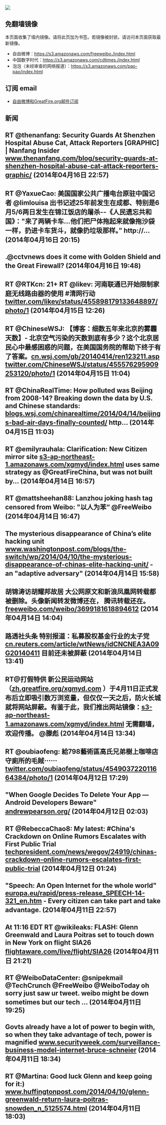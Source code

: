 <img src="https://raw.githubusercontent.com/greatfire/z/master/logos.gif" />

## 免翻墙镜像
本页面收集了墙内镜像。请将此页加为书签。若镜像被封锁，请访问本页面获取最新镜像。
* 自由微博：https://s3.amazonaws.com/freeweibo./index.html
* 中国数字时代：https://s3.amazonaws.com/cdtimes./index.html
* 泡泡（未经审查的网络报道）：https://s3.amazonaws.com/pao-pao/index.html

## 订阅 email
* <a href="https://greatfire.us7.list-manage.com/subscribe?u=854fca58782082e0cbdf204a0&id=c78949b93c">自由微博和GreatFire.org邮件订阅</a>
		
## 新闻
RT @thenanfang: Security Guards At Shenzhen Hospital Abuse Cat, Attack Reporters [GRAPHIC] | Nanfang Insider <a href="http://www.thenanfang.com/blog/security-guards-at-shenzhen-hospital-abuse-cat-attack-reporters-graphic/?utm_content=buffer84918&utm_medium=social&utm_source=twitter.com&utm_campaign=buffer">www.thenanfang.com/blog/security-guards-at-shenzhen-hospital-abuse-cat-attack-reporters-graphic/</a> (2014年04月16日 22:57)
 ---
RT @YaxueCao: 美国国家公共广播电台原驻中国记者 @limlouisa 出书记述25年前发生在成都、特别是6月5/6两日发生在锦江饭店的屠杀--《人民遗忘共和国》："来了两辆卡车...他们把尸体拖起来就像拖沙袋一样，扔进卡车货斗，就像扔垃圾那样。”  http://… (2014年04月16日 20:15)
 ---
.@cctvnews does it come with Golden Shield and the Great Firewall? (2014年04月16日 19:48)
 ---
RT @RTKcn: 21+ RT @likev: 河南联通已开始限制家庭无线路由器的使用 #清网行动 <a href="https://twitter.com/likev/status/455898179133648897/photo/1">twitter.com/likev/status/455898179133648897/photo/1</a> (2014年04月15日 12:26)
 ---
RT @ChineseWSJ: 【博客：细数五年来北京的雾霾天数】- 北京空气污染的天数到底有多少？这个北京居民心中最感困惑的问题，在美国国务院的帮助下终于有了答案。<a href="http://cn.wsj.com/gb/20140414/ren123211.asp">cn.wsj.com/gb/20140414/ren123211.asp</a> <a href="https://twitter.com/ChineseWSJ/status/455576295909253120/photo/1">twitter.com/ChineseWSJ/status/455576295909253120/photo/1</a> (2014年04月15日 11:04)
 ---
RT @ChinaRealTime: How polluted was Beijing from 2008-14? Breaking down the data by U.S. and Chinese standards: <a href="http://blogs.wsj.com/chinarealtime/2014/04/14/beijings-bad-air-days-finally-counted/">blogs.wsj.com/chinarealtime/2014/04/14/beijings-bad-air-days-finally-counted/</a> http… (2014年04月15日 11:03)
 ---
RT @emilyrauhala: Clarification: New Citizen mirror site <a href="https://s3-ap-northeast-1.amazonaws.com/xgmyd/index.html">s3-ap-northeast-1.amazonaws.com/xgmyd/index.html</a> uses same strategy as @GreatFireChina, but was not built by… (2014年04月14日 16:57)
 ---
RT @mattsheehan88: Lanzhou joking hash tag censored from Weibo: "以人为苯“ @FreeWeibo (2014年04月14日 16:47)
 ---
The mysterious disappearance of China’s elite hacking unit <a href="http://www.washingtonpost.com/blogs/the-switch/wp/2014/04/10/the-mysterious-disappearance-of-chinas-elite-hacking-unit/">www.washingtonpost.com/blogs/the-switch/wp/2014/04/10/the-mysterious-disappearance-of-chinas-elite-hacking-unit/</a> - an "adaptive adversary" (2014年04月14日 15:58)
 ---
胡锦涛访胡耀邦故居 大公网原文和新浪凤凰网转载都被删除。头像新闻转发微博还在， 腾讯转载还在。 <a href="https://freeweibo.com/weibo/3699181618894612">freeweibo.com/weibo/3699181618894612</a> (2014年04月14日 14:04)
 ---
路透社头条 特别报道：私募股权基金行业的太子党 <a href="http://cn.reuters.com/article/wtNews/idCNCNEA3A09G20140411">cn.reuters.com/article/wtNews/idCNCNEA3A09G20140411</a> 目前还未被屏蔽 (2014年04月14日 13:41)
 ---
RT@打假特供 新公民运动网站（<a href="https://zh.greatfire.org/xgmyd.com">zh.greatfire.org/xgmyd.com</a> ）于4月11日正式发布后立即吸引数万浏览量，但仅仅一天之后，防火长城就将网站屏蔽。有鉴于此，我们推出网站镜像：<a href="https://s3-ap-northeast-1.amazonaws.com/xgmyd/index.html">s3-ap-northeast-1.amazonaws.com/xgmyd/index.html</a> 无需翻墙，欢迎传播。 @滕彪 (2014年04月14日 13:34)
 ---
RT @oubiaofeng: 給798藝術區高氏兄弟樹上咖啡店守廁所的毛賊⋯⋯ <a href="https://twitter.com/oubiaofeng/status/454903722011664384/photo/1">twitter.com/oubiaofeng/status/454903722011664384/photo/1</a> (2014年04月12日 17:29)
 ---
"When Google Decides To Delete Your App — Android Developers Beware" <a href="http://andrewpearson.org/?p=681&utm_content=bufferba01a&utm_medium=social&utm_source=twitter.com&utm_campaign=buffer">andrewpearson.org/</a> (2014年04月12日 02:03)
 ---
RT @RebeccaChao8: My latest: #China's Crackdown on Online Rumors Escalates with First Public Trial <a href="http://techpresident.com/news/wegov/24919/chinas-crackdown-online-rumors-escalates-first-public-trial">techpresident.com/news/wegov/24919/chinas-crackdown-online-rumors-escalates-first-public-trial</a> (2014年04月12日 01:24)
 ---
"Speech: An Open Internet for the whole world" <a href="http://europa.eu/rapid/press-release_SPEECH-14-321_en.htm?utm_content=buffer04e0d&utm_medium=social&utm_source=twitter.com&utm_campaign=buffer">europa.eu/rapid/press-release_SPEECH-14-321_en.htm</a> - Every citizen can take part and take advantage. (2014年04月11日 22:57)
 ---
At 11:16 EDT RT @wikileaks: FLASH: Glenn Greenwald and Laura Poitras set to touch down in New York on flight SIA26 <a href="http://flightaware.com/live/flight/SIA26">flightaware.com/live/flight/SIA26</a> (2014年04月11日 21:21)
 ---
RT @WeiboDataCenter: @snipekmail @TechCrunch @FreeWeibo @WeiboToday oh sorry just saw ur tweet. weibo might be down sometimes but our tech … (2014年04月11日 19:25)
 ---
Govts already have a lot of power to begin with, so when they take advantage of tech, power is magnified <a href="http://www.securityweek.com/surveillance-business-model-internet-bruce-schneier?utm_content=bufferb61e6&utm_medium=social&utm_source=twitter.com&utm_campaign=buffer">www.securityweek.com/surveillance-business-model-internet-bruce-schneier</a> (2014年04月11日 18:34)
 ---
RT @Martina: Good luck Glenn and keep going for it:) <a href="http://www.huffingtonpost.com/2014/04/10/glenn-greenwald-return-laura-poitras-snowden_n_5125574.html?utm_hp_ref=tw">www.huffingtonpost.com/2014/04/10/glenn-greenwald-return-laura-poitras-snowden_n_5125574.html</a> (2014年04月11日 18:03)
 ---
